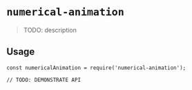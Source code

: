 # `numerical-animation`

> TODO: description

## Usage

```
const numericalAnimation = require('numerical-animation');

// TODO: DEMONSTRATE API
```
